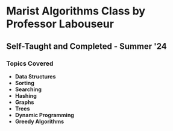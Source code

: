 # Marist Algorithms Class by Professor Labouseur
## Self-Taught and Completed - Summer '24

### Topics Covered
- **Data Structures**
- **Sorting**
- **Searching**
- **Hashing**
- **Graphs**
- **Trees**
- **Dynamic Programming**
- **Greedy Algorithms**
